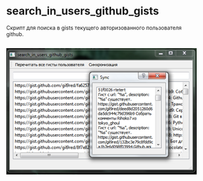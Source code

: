 # search_in_users_github_gists

Скрипт для поиска в gists текущего авторизованного пользователя github.

##
![](https://raw.githubusercontent.com/gil9red/search_in_users_github_gists/master/screenshot.png)
